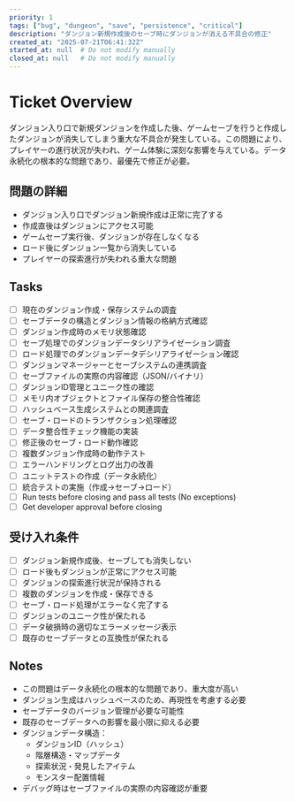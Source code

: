 ```yaml
---
priority: 1
tags: ["bug", "dungeon", "save", "persistence", "critical"]
description: "ダンジョン新規作成後のセーブ時にダンジョンが消える不具合の修正"
created_at: "2025-07-21T06:41:32Z"
started_at: null  # Do not modify manually
closed_at: null   # Do not modify manually
---
```


# Ticket Overview

ダンジョン入り口で新規ダンジョンを作成した後、ゲームセーブを行うと作成したダンジョンが消失してしまう重大な不具合が発生している。この問題により、プレイヤーの進行状況が失われ、ゲーム体験に深刻な影響を与えている。データ永続化の根本的な問題であり、最優先で修正が必要。

## 問題の詳細
- ダンジョン入り口でダンジョン新規作成は正常に完了する
- 作成直後はダンジョンにアクセス可能
- ゲームセーブ実行後、ダンジョンが存在しなくなる
- ロード後にダンジョン一覧から消失している
- プレイヤーの探索進行が失われる重大な問題

## Tasks

- [ ] 現在のダンジョン作成・保存システムの調査
- [ ] セーブデータの構造とダンジョン情報の格納方式確認
- [ ] ダンジョン作成時のメモリ状態確認
- [ ] セーブ処理でのダンジョンデータシリアライゼーション調査
- [ ] ロード処理でのダンジョンデータデシリアライゼーション確認
- [ ] ダンジョンマネージャーとセーブシステムの連携調査
- [ ] セーブファイルの実際の内容確認（JSON/バイナリ）
- [ ] ダンジョンID管理とユニーク性の確認
- [ ] メモリ内オブジェクトとファイル保存の整合性確認
- [ ] ハッシュベース生成システムとの関連調査
- [ ] セーブ・ロードのトランザクション処理確認
- [ ] データ整合性チェック機能の実装
- [ ] 修正後のセーブ・ロード動作確認
- [ ] 複数ダンジョン作成時の動作テスト
- [ ] エラーハンドリングとログ出力の改善
- [ ] ユニットテストの作成（データ永続化）
- [ ] 統合テストの実施（作成→セーブ→ロード）
- [ ] Run tests before closing and pass all tests (No exceptions)
- [ ] Get developer approval before closing

## 受け入れ条件
- [ ] ダンジョン新規作成後、セーブしても消失しない
- [ ] ロード後もダンジョンが正常にアクセス可能
- [ ] ダンジョンの探索進行状況が保持される
- [ ] 複数のダンジョンを作成・保存できる
- [ ] セーブ・ロード処理がエラーなく完了する
- [ ] ダンジョンのユニーク性が保たれる
- [ ] データ破損時の適切なエラーメッセージ表示
- [ ] 既存のセーブデータとの互換性が保たれる

## Notes

- この問題はデータ永続化の根本的な問題であり、重大度が高い
- ダンジョン生成はハッシュベースのため、再現性を考慮する必要
- セーブデータのバージョン管理が必要な可能性
- 既存のセーブデータへの影響を最小限に抑える必要
- ダンジョンデータ構造：
  - ダンジョンID（ハッシュ）
  - 階層構造・マップデータ
  - 探索状況・発見したアイテム
  - モンスター配置情報
- デバッグ時はセーブファイルの実際の内容確認が重要

